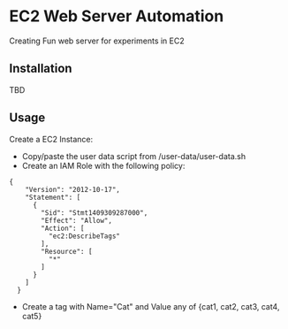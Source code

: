 # EC2 Web Server Automation

Creating Fun web server for experiments in EC2

## Installation

TBD

## Usage

Create a EC2 Instance:
- Copy/paste the user data script from /user-data/user-data.sh
- Create an IAM Role with the following policy:

```
{
    "Version": "2012-10-17",
    "Statement": [
      {
        "Sid": "Stmt1409309287000",
        "Effect": "Allow",
        "Action": [
          "ec2:DescribeTags"
        ],
        "Resource": [
          "*"
        ]
      }
    ]
  }
```

- Create a tag with Name="Cat" and Value any of {cat1, cat2, cat3, cat4, cat5}